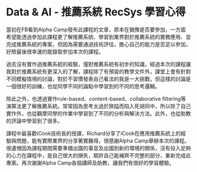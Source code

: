 # Data & AI - 推薦系統 RecSys 學習心得

當初在FB看到Alpha Camp發布此課程的文章，原本在猶豫是否要參加，一方面希望能透過參加此課程更了解推薦系統、學習到業界對於推薦系統的實務應用、並完成推薦系統的專案，但因為需要通過技術評估，擔心自己的能力是否足以參加，好險最後很幸運的能錄取參加本次的課程。

過去沒有實作過推薦系統的經驗，僅對推薦系統有初步的知識，經過本次的課程讓我對於推薦系統有更深入的了解，課程除了有預習的教學文件外，課堂上會有針對不同模擬情境的討論，對於不習慣發表自己看法的我是一大挑戰，但這樣的討論是一個很好的訓練，也從同學不同的論點中學習到的不同的思考邏輯。

除此之外，也透過實作rule-based、content-based、collaborative filtering等演算法更了解推薦系統。常常因為思考太過於狹隘而陷入死胡同中，所以除了自己實作外，也從觀摩同學的作業中學習到了不同的分析與解決方法。此外，也從助教的評論中學習到了很多。

課程中最喜歡iCook技術長的授課，Richard分享了iCook在應用推薦系統上的經驗與問題，能有實際業界的分享著實難得，很感謝Alpha Camp舉辦本次的課程。很遺憾因為課程期間需要準備出國的事宜及出國到新的環境的關係，沒有投入足夠的心力在課程中，是自己很大的損失，期許自己能補齊不完整的部分，重新完成此專案。再次謝謝Alpha Camp各個講師及助教，讓我們有很好的學習體驗。
